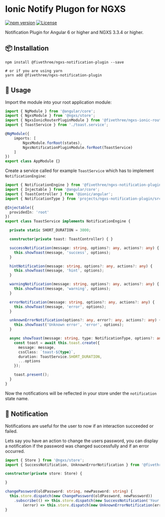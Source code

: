 # Ionic Notify Plugon for NGXS

[![npm version](https://badge.fury.io/js/%40fivethree%2Fngxs-notification-plugin.svg)](https://www.npmjs.com/@fivethree/ngxs-notification-plugin)
[![License](https://img.shields.io/badge/License-MIT-green.svg)](https://github.com/fivethree-team/ngxs-notification-plugin/blob/master/LICENSE)

Notification Plugin for Angular 6 or higher and NGXS 3.3.4 or higher.

## 📦 Installation

```console
npm install @fivethree/ngxs-notification-plugin --save

# or if you are using yarn
yarn add @fivethree/ngxs-notification-plugin
```

## 🔨 Usage
Import the module into your root application module:

```typescript
import { NgModule } from '@angular/core';
import { NgxsModule } from '@ngxs/store';
import { NgxsIonicRouterPluginModule } from '@fivethree/ngxs-ionic-router-plugin';
import { ToastService } from './toast.service';

@NgModule({
    imports: [
        NgxsModule.forRoot(states),
        NgxsNotificationPluginModule.forRoot(ToastService)
    ]
})
export class AppModule {}
```

Create a service called for example `ToastService` which has to implement `NotificationEngine`:

```typescript
import { NotificationEngine } from '@fivethree/ngxs-notification-plugin';
import { Injectable } from '@angular/core';
import { ToastController } from '@ionic/angular';
import { NotificationType } from 'projects/ngxs-notification-plugin/src/public_api';

@Injectable({
  providedIn: 'root'
})
export class ToastService implements NotificationEngine {

  private static SHORT_DURATION = 3000;

  constructor(private toast: ToastController) { }

  successNotification(message: string, options?: any, actions?: any) {
    this.showToast(message, 'success', options);
  }

  hintNotification(message: string, options?: any, actions?: any) {
    this.showToast(message, 'hint', options);
  }

  warningNotification(message: string, options?: any, actions?: any) {
    this.showToast(message, 'warning', options);
  }

  errorNotification(message: string, options?: any, actions?: any) {
    this.showToast(message, 'error', options);
  }

  unknownErrorNotification(options?: any, error?: any, actions?: any) {
    this.showToast('Unknown error', 'error', options);
  }

  async showToast(message: string, type: NotificationType, options?: any ) {
    const toast = await this.toast.create({
      message: message,
      cssClass: `toast-${type}`,
      duration: ToastService.SHORT_DURATION,
      ...options
    });

    toast.present();
  }
}
```

Now the notifications will be reflected in your store under the `notification` state name.

## 🔔 Notification

Notifications are useful for the user to now if an interaction succeeded or failed.

Lets say you have an action to change the users password, you can display a notification if the password was changed successfully and if an error occurred.

```typescript
import { Store } from '@ngxs/store';
import { SuccessNotification, UnknownErrorNotification } from '@fivethree/ngxs-notification-plugin';

constructor(private store: Store) {

}

changePassword(oldPassword: string, newPassword: string) {
  this.store.dispatch(new ChangePassword(oldPassword, newPassword))
    .subscribe(() => this.store.dispatch(new SuccessNotification('Your password has been successfully changed.')),
        (error) => this.store.dispatch(new UnknownErrorNotification(error)));
}
```